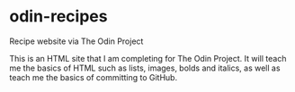 # odin-recipes
Recipe website via The Odin Project

This is an HTML site that I am completing for The Odin Project. It will teach me the basics of 
HTML such as lists, images, bolds and italics, as well as teach me the basics of committing to
GitHub.